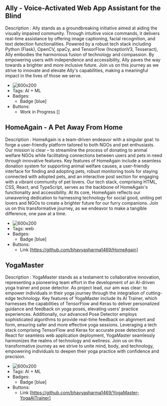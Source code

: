 ## Ally - Voice-Activated Web App Assistant for the Blind
Description : Ally stands as a groundbreaking initiative aimed at aiding the visually impaired community. Through intuitive voice commands, it delivers real-time assistance by offering image captioning, facial recognition, and text detection functionalities.  Powered by a robust tech stack including Python (Flask), OpenCV, spaCy, and TensorFlow (InceptionV3, Tesseract), Ally embodies the harmonious fusion of technology and compassion. By empowering users with independence and accessibility, Ally paves the way towards a brighter and more inclusive future. Join us on this journey as we strive to innovate and elevate Ally's capabilities, making a meaningful impact in the lives of those we serve.
- ![600x200](https://via.placeholder.com/600x200)
- Tags: AI + ML
- Badges:
  - Badge [blue]
- Buttons:
  - Work in Progress []

## HomeAgain - A Pet Away From Home
Description : HomeAgain is a team-driven endeavor with a singular goal: to forge a user-friendly platform tailored to both NGOs and pet enthusiasts. Our mission is clear – to streamline the process of donating to animal welfare NGOs while facilitating connections between users and pets in need through innovative features. Key features of HomeAgain include a seamless donation system for supporting animal welfare causes, a user-friendly interface for finding and adopting pets, robust monitoring tools for staying connected with adopted pets, and an interactive post section for engaging with a vibrant community of pet lovers. Our tech stack, comprising HTML, CSS, React, and TypeScript, serves as the backbone of HomeAgain's functionality and accessibility. At its core, HomeAgain reflects our unwavering dedication to harnessing technology for social good, uniting pet lovers and NGOs to create a brighter future for our furry companions. Join us on this transformative journey, as we endeavor to make a tangible difference, one paw at a time.
- ![600x200](https://via.placeholder.com/600x200)
- Tags: web
- Badges:
  - Badge [blue]
- Buttons:
  - Link [https://github.com/bhavyasharma1469/HomeAgain]

## YogaMaster
Description : YogaMaster stands as a testament to collaborative innovation, representing a pioneering team effort in the development of an AI-driven yoga trainer and pose detector. As project lead, our aim was clear: to empower individuals in their yoga journey through the integration of cutting-edge technology. Key features of YogaMaster include its AI Trainer, which harnesses the capabilities of TensorFlow and Keras to deliver personalized guidance and feedback on yoga poses, elevating users' practice experiences. Additionally, our advanced Pose Detector employs sophisticated algorithms to provide real-time feedback on alignment and form, ensuring safer and more effective yoga sessions. Leveraging a tech stack comprising TensorFlow and Keras for accurate pose detection and React for seamless web application deployment, YogaMaster seamlessly harmonizes the realms of technology and wellness. Join us on this transformative journey as we strive to unite mind, body, and technology, empowering individuals to deepen their yoga practice with confidence and precision.
- ![600x200](https://via.placeholder.com/600x200)
- Tags: AI + ML
- Badges:
  - Badge [blue]
- Buttons:
  - Link [https://github.com/bhavyasharma1469/YogaMaster-YogaAITrainer]